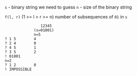 `s` - binary string we need to guess
`n` - size of the binary string

`f(l, r)` (1 >= l > r >= n)
number of subsequences of `01` in `s`

```
                12345
             (s=01001)
             n=5
? 1 5        4
? 2 4        0
? 4 5        1
? 3 5        2
! 01001
n=2
? 1 2        0
! IMPOSSIBLE
```
